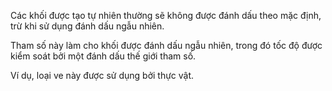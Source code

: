 Các khối được tạo tự nhiên thường sẽ không được đánh dấu theo mặc định, trừ khi sử dụng đánh dấu ngẫu nhiên.

Tham số này làm cho khối được đánh dấu ngẫu nhiên, trong đó tốc độ được kiểm soát bởi một đánh dấu thế giới
tham số.

Ví dụ, loại ve này được sử dụng bởi thực vật.